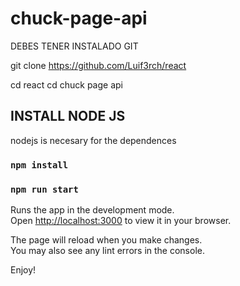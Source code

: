 # chuck-page-api


DEBES TENER INSTALADO GIT

git clone https://github.com/Luif3rch/react

cd react
cd chuck page api

## INSTALL NODE JS

nodejs is necesary for the dependences

### `npm install`



### `npm run start`


Runs the app in the development mode.\
Open [http://localhost:3000](http://localhost:3000) to view it in your browser.

The page will reload when you make changes.\
You may also see any lint errors in the console.

Enjoy!
